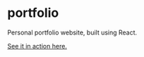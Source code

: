 # portfolio

Personal portfolio website, built using React.

[See it in action here.](https://havardhovde.github.io/portfolio/)
